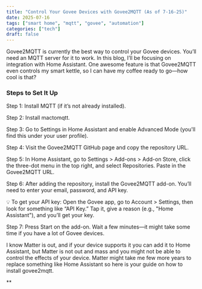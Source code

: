 ```yaml
---
title: "Control Your Govee Devices with Govee2MQTT (As of 7-16-25)"
date: 2025-07-16
tags: ["smart home", "mqtt", "govee", "automation"]
categories: ["tech"]
draft: false
---
```


Govee2MQTT is currently the best way to control your Govee devices. You’ll need an MQTT server for it to work. In this blog, I’ll be focusing on integration with Home Assistant. One awesome feature is that Govee2MQTT even controls my smart kettle, so I can have my coffee ready to go—how cool is that?

### Steps to Set It Up

Step 1: Install MQTT (if it’s not already installed).

Step 2: Install mactomqtt.

Step 3: Go to Settings in Home Assistant and enable Advanced Mode (you'll find this under your user profile).

Step 4: Visit the Govee2MQTT GitHub page and copy the repository URL.

Step 5: In Home Assistant, go to Settings > Add-ons > Add-on Store, click the three-dot menu in the top right, and select Repositories. Paste in the Govee2MQTT URL.

Step 6: After adding the repository, install the Govee2MQTT add-on. You’ll need to enter your email, password, and API key.

💡 To get your API key: Open the Govee app, go to Account > Settings, then look for something like “API Key.” Tap it, give a reason (e.g., "Home Assistant"), and you’ll get your key.

Step 7: Press Start on the add-on. Wait a few minutes—it might take some time if you have a lot of Govee devices.

  

I know Matter is out, and if your device supports it you can add it to Home Assistant, but Matter is not out and mass and you might not be able to control the effects of your device. Matter might take me few more years to replace something like Home Assistant so here is your guide on how to install govee2mqtt.

**
